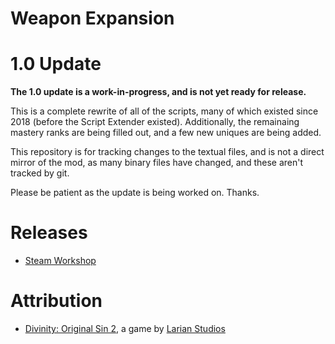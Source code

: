 Weapon Expansion
=======

# 1.0 Update 

**The 1.0 update is a work-in-progress, and is not yet ready for release.**  

This is a complete rewrite of all of the scripts, many of which existed since 2018 (before the Script Extender existed). Additionally, the remainaing mastery ranks are being filled out, and a few new uniques are being added.

This repository is for tracking changes to the textual files, and is not a direct mirror of the mod, as many binary files have changed, and these aren't tracked by git.  

Please be patient as the update is being worked on. Thanks.

# Releases

* [Steam Workshop](https://steamcommunity.com/sharedfiles/filedetails/?id=2250001266) 

# Attribution
- [Divinity: Original Sin 2](http://store.steampowered.com/app/435150/Divinity_Original_Sin_2/), a game by [Larian Studios](http://larian.com/)
